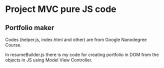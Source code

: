 # Project MVC pure JS code
## Portfolio maker

 Codes (helper.js, index.html and other) are from Google Nanodegree Course.


In resumeBuilder.js there is my code for creating portfolio in DOM from the objects in JS using Model View Controller.
